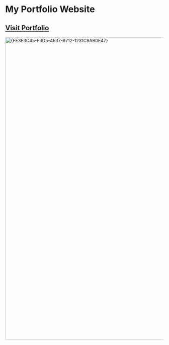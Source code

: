 # My Portfolio Website

## [Visit Portfolio](https://anand-http.vercel.app)

<img width="1920" height="961" alt="{FE3E3C45-F3D5-4637-9712-1231C9AB0E47}" src="https://github.com/user-attachments/assets/ac4e8c93-4ff1-4e30-b55e-cf282c87894a" />
